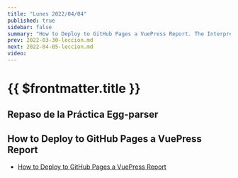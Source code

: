 ```yaml
---
title: "Lunes 2022/04/04"
published: true
sidebar: false
summary: "How to Deploy to GitHub Pages a VuePress Report. The Interpretation of ASTs"
prev: 2022-03-30-leccion.md
next: 2022-04-05-leccion.md
video:
---
```


# {{ $frontmatter.title }}

## Repaso de la Práctica Egg-parser

## How to Deploy to GitHub Pages a VuePress Report

* [How to Deploy to GitHub Pages a VuePress Report](/temas/introduccion-a-javascript/vuepress)

